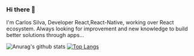 ### Hi there 👋

I'm Carlos Silva, Developer React,React-Native, working over React ecosystem.
Always looking for improvement and new knowledge to build better solutions through apps...

![Anurag's github stats](https://github-readme-stats.vercel.app/api?username=CarlosTeixeira615&show_icons=true&theme=vue-dark )
[![Top Langs](https://github-readme-stats.vercel.app/api/top-langs/?username=CarlosTeixeira615&layout=compact&show_icons=true&theme=vue-dark)](https://github.com/CarlosTeixeira615/github-readme-stats)

